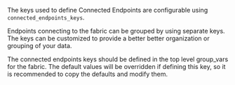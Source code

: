 The keys used to define Connected Endpoints are configurable using `connected_endpoints_keys`.

Endpoints connecting to the fabric can be grouped by using separate keys.
The keys can be customized to provide a better better organization or grouping of your data.

The connected endpoints keys should be defined in the top level group_vars for the fabric.
The default values will be overridden if defining this key, so it is recommended to copy the defaults and modify them.
